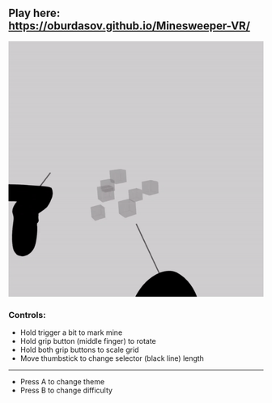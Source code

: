 Play here: https://oburdasov.github.io/Minesweeper-VR/
---
![](gameplay.gif)

### Controls:
* Hold trigger a bit to mark mine
* Hold grip button (middle finger) to rotate
* Hold both grip buttons to scale grid
* Move thumbstick to change selector (black line) length
---
* Press A to change theme
* Press B to change difficulty
